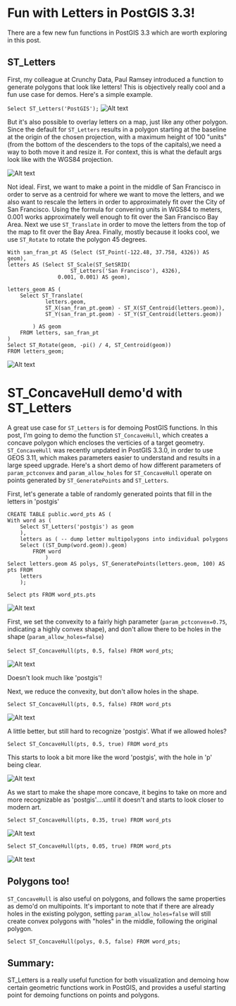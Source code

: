 # Fun with Letters in PostGIS 3.3!

There are a few new fun functions in PostGIS 3.3 which are worth exploring in this post.

## ST_Letters

First, my colleague at Crunchy Data, Paul Ramsey introduced a function to generate polygons that look like letters! This is objectively really cool and a fun use case for demos. Here's a simple example.

`Select ST_Letters('PostGIS');`
![Alt text](postgis_letters.png)


But it's also possible to overlay letters on a map, just like any other polygon. Since the default for `ST_Letters` results in a polygon starting at the baseline at the origin of the chosen projection, with a maximum height of 100 "units" (from the bottom of the descenders to the tops of the capitals),we need a way to both move it and resize it. For context, this is what the default args look like with the WGS84 projection. 

![Alt text](postgis_letters_unscaled.png)

Not ideal. First, we want to make a point in the middle of San Francisco in order to serve as a centroid for where we want to move the letters, and we also want to rescale the letters in order to approximately fit over the City of San Francisco. Using the formula for convering units in WGS84 to meters, 0.001 works approximately well enough to fit over the San Francisco Bay Area. Next we use `ST_Translate` in order to move the letters from the top of the map to fit over the Bay Area. Finally, mostly because it looks cool, we use `ST_Rotate` to rotate the polygon 45 degrees. 

```
With san_fran_pt AS (Select (ST_Point(-122.48, 37.758, 4326)) AS geom),
letters AS (Select ST_Scale(ST_SetSRID(
                    ST_Letters('San Francisco'), 4326),
                0.001, 0.001) AS geom),

letters_geom AS (
    Select ST_Translate(
            letters.geom,
            ST_X(san_fran_pt.geom) - ST_X(ST_Centroid(letters.geom)),
            ST_Y(san_fran_pt.geom) - ST_Y(ST_Centroid(letters.geom))

        ) AS geom
    FROM letters, san_fran_pt
)
Select ST_Rotate(geom, -pi() / 4, ST_Centroid(geom))
FROM letters_geom;

```

![Alt text](postgis_letters_sf.png)

# ST_ConcaveHull demo'd with ST_Letters

A great use case for `ST_Letters` is for demoing PostGIS functions. In this post, I'm going to demo the function `ST_ConcaveHull`, which creates a concave polygon which encloses the verticies of a target geometry. `ST_ConcaveHull` was recently unpdated in PostGIS 3.3.0, in order to use GEOS 3.11, which makes parameters easier to understand and results in a large speed upgrade. Here's a short demo of how different parameters of `param_pctconvex` and `param_allow_holes` for `ST_ConcaveHull` operate on points generated by `ST_GeneratePoints` and `ST_Letters`. 

First, let's generate a table of randomly generated points that fill in the letters in 'postgis'
```
CREATE TABLE public.word_pts AS (
With word as (
	Select ST_Letters('postgis') as geom
	),
	letters as ( -- dump letter multipolygons into individual polygons
	Select ((ST_Dump(word.geom)).geom) 
	 	FROM word
	 		)
Select letters.geom AS polys, ST_GeneratePoints(letters.geom, 100) AS pts FROM
	letters
	);
```

`Select pts FROM word_pts.pts` 

![Alt text](word_pnts.png)

First, we set the convexity to a fairly high parameter (`param_pctconvex=0.75`, indicating a highly convex shape), and don't allow there to be holes in the shape (`param_allow_holes=false`)


`Select ST_ConcaveHull(pts, 0.5, false) FROM word_pts`; 

![Alt text](st_concave_75_false.png)

Doesn't look much like 'postgis'! 

Next, we reduce the convexity, but don't allow holes in the shape. 

`Select ST_ConcaveHull(pts, 0.5, false) FROM word_pts`

![Alt text](st_concave_5_false.png)

A little better, but still hard to recognize 'postgis'. What if we allowed holes?

`Select ST_ConcaveHull(pts, 0.5, true) FROM word_pts`

This starts to look a bit more like the word 'postgis', with the hole in 'p' being clear. 

![Alt text](st_concave_5_true.png)

As we start to make the shape more concave, it begins to take on more and more recognizable as 'postgis'....until it doesn't and starts to look closer to modern art. 

`Select ST_ConcaveHull(pts, 0.35, true) FROM word_pts`

![Alt text](st_concave_35_true.png)

`Select ST_ConcaveHull(pts, 0.05, true) FROM word_pts`

![Alt text](st_concave_005_true.png)

## Polygons too!

`ST_ConcaveHull` is also useful on polygons, and follows the same properties as demo'd on multipoints. It's important to note that if there are already holes in the existing polygon, setting `param_allow_holes=false` will still create convex polygons with "holes" in the middle, following the original polygon. 

`Select ST_ConcaveHull(polys, 0.5, false) FROM word_pts;` 










## Summary:

ST_Letters is a really useful function for both visualization and demoing how certain geometric functions work in PostGIS, and provides a useful starting point for demoing functions on points and polygons. 